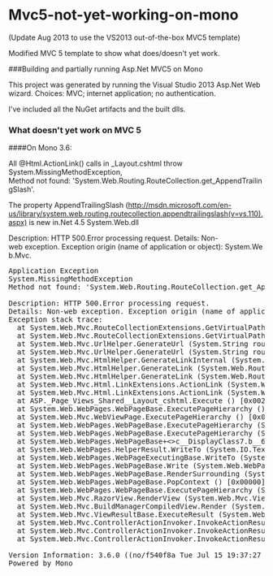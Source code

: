 Mvc5-not-yet-working-on-mono
============================

(Update Aug 2013 to use the VS2013 out-of-the-box MVC5 template)

Modified MVC 5 template to show what does/doesn't yet work.

###Building and partially running Asp.Net MVC5 on Mono

This project was generated by running the Visual Studio 2013 Asp.Net Web wizard. Choices: MVC; internet application; no authentication.

I've included all the NuGet artifacts and the built dlls.

### What doesn't yet work on MVC 5

####On Mono 3.6:

All @Html.ActionLink() calls in _Layout.cshtml throw System.MissingMethodException, Method not found: 'System.Web.Routing.RouteCollection.get_AppendTrailingSlash'.

The property AppendTrailingSlash (http://msdn.microsoft.com/en-us/library/system.web.routing.routecollection.appendtrailingslash(v=vs.110).aspx) is new in.Net 4.5 System.Web.dll 

Description: HTTP 500.Error processing request.
Details: Non-web exception. Exception origin (name of application or object): System.Web.Mvc.

<pre>
Application Exception
System.MissingMethodException
Method not found: 'System.Web.Routing.RouteCollection.get_AppendTrailingSlash'.

Description: HTTP 500.Error processing request.
Details: Non-web exception. Exception origin (name of application or object): System.Web.Mvc.
Exception stack trace:
  at System.Web.Mvc.RouteCollectionExtensions.GetVirtualPathForArea (System.Web.Routing.RouteCollection routes, System.Web.Routing.RequestContext requestContext, System.String name, System.Web.Routing.RouteValueDictionary values, System.Boolean& usingAreas) [0x00000] in <filename unknown>:0 
  at System.Web.Mvc.RouteCollectionExtensions.GetVirtualPathForArea (System.Web.Routing.RouteCollection routes, System.Web.Routing.RequestContext requestContext, System.String name, System.Web.Routing.RouteValueDictionary values) [0x00000] in <filename unknown>:0 
  at System.Web.Mvc.UrlHelper.GenerateUrl (System.String routeName, System.String actionName, System.String controllerName, System.Web.Routing.RouteValueDictionary routeValues, System.Web.Routing.RouteCollection routeCollection, System.Web.Routing.RequestContext requestContext, Boolean includeImplicitMvcValues) [0x00000] in <filename unknown>:0 
  at System.Web.Mvc.UrlHelper.GenerateUrl (System.String routeName, System.String actionName, System.String controllerName, System.String protocol, System.String hostName, System.String fragment, System.Web.Routing.RouteValueDictionary routeValues, System.Web.Routing.RouteCollection routeCollection, System.Web.Routing.RequestContext requestContext, Boolean includeImplicitMvcValues) [0x00000] in <filename unknown>:0 
  at System.Web.Mvc.HtmlHelper.GenerateLinkInternal (System.Web.Routing.RequestContext requestContext, System.Web.Routing.RouteCollection routeCollection, System.String linkText, System.String routeName, System.String actionName, System.String controllerName, System.String protocol, System.String hostName, System.String fragment, System.Web.Routing.RouteValueDictionary routeValues, IDictionary`2 htmlAttributes, Boolean includeImplicitMvcValues) [0x00000] in <filename unknown>:0 
  at System.Web.Mvc.HtmlHelper.GenerateLink (System.Web.Routing.RequestContext requestContext, System.Web.Routing.RouteCollection routeCollection, System.String linkText, System.String routeName, System.String actionName, System.String controllerName, System.String protocol, System.String hostName, System.String fragment, System.Web.Routing.RouteValueDictionary routeValues, IDictionary`2 htmlAttributes) [0x00000] in <filename unknown>:0 
  at System.Web.Mvc.HtmlHelper.GenerateLink (System.Web.Routing.RequestContext requestContext, System.Web.Routing.RouteCollection routeCollection, System.String linkText, System.String routeName, System.String actionName, System.String controllerName, System.Web.Routing.RouteValueDictionary routeValues, IDictionary`2 htmlAttributes) [0x00000] in <filename unknown>:0 
  at System.Web.Mvc.Html.LinkExtensions.ActionLink (System.Web.Mvc.HtmlHelper htmlHelper, System.String linkText, System.String actionName, System.String controllerName, System.Web.Routing.RouteValueDictionary routeValues, IDictionary`2 htmlAttributes) [0x00000] in <filename unknown>:0 
  at System.Web.Mvc.Html.LinkExtensions.ActionLink (System.Web.Mvc.HtmlHelper htmlHelper, System.String linkText, System.String actionName, System.String controllerName, System.Object routeValues, System.Object htmlAttributes) [0x00000] in <filename unknown>:0 
  at ASP._Page_Views_Shared__Layout_cshtml.Execute () [0x00243] in /Users/carrolls/Desktop/Software/dotNet/Mvc5 not yet working on mono/Mvc5CSharpRazorFx45Internet/Views/Shared/_Layout.cshtml:19 
  at System.Web.WebPages.WebPageBase.ExecutePageHierarchy () [0x00000] in <filename unknown>:0 
  at System.Web.Mvc.WebViewPage.ExecutePageHierarchy () [0x00000] in <filename unknown>:0 
  at System.Web.WebPages.WebPageBase.ExecutePageHierarchy (System.Web.WebPages.WebPageContext pageContext, System.IO.TextWriter writer, System.Web.WebPages.WebPageRenderingBase startPage) [0x00000] in <filename unknown>:0 
  at System.Web.WebPages.WebPageBase.ExecutePageHierarchy (System.Web.WebPages.WebPageContext pageContext, System.IO.TextWriter writer) [0x00000] in <filename unknown>:0 
  at System.Web.WebPages.WebPageBase+<>c__DisplayClass7.<RenderPageCore>b__6 (System.IO.TextWriter writer) [0x00000] in <filename unknown>:0 
  at System.Web.WebPages.HelperResult.WriteTo (System.IO.TextWriter writer) [0x00000] in <filename unknown>:0 
  at System.Web.WebPages.WebPageExecutingBase.WriteTo (System.IO.TextWriter writer, System.Web.WebPages.HelperResult content) [0x00000] in <filename unknown>:0 
  at System.Web.WebPages.WebPageBase.Write (System.Web.WebPages.HelperResult result) [0x00000] in <filename unknown>:0 
  at System.Web.WebPages.WebPageBase.RenderSurrounding (System.String partialViewName, System.Action`1 body) [0x00000] in <filename unknown>:0 
  at System.Web.WebPages.WebPageBase.PopContext () [0x00000] in <filename unknown>:0 
  at System.Web.WebPages.WebPageBase.ExecutePageHierarchy (System.Web.WebPages.WebPageContext pageContext, System.IO.TextWriter writer, System.Web.WebPages.WebPageRenderingBase startPage) [0x00000] in <filename unknown>:0 
  at System.Web.Mvc.RazorView.RenderView (System.Web.Mvc.ViewContext viewContext, System.IO.TextWriter writer, System.Object instance) [0x00000] in <filename unknown>:0 
  at System.Web.Mvc.BuildManagerCompiledView.Render (System.Web.Mvc.ViewContext viewContext, System.IO.TextWriter writer) [0x00000] in <filename unknown>:0 
  at System.Web.Mvc.ViewResultBase.ExecuteResult (System.Web.Mvc.ControllerContext context) [0x00000] in <filename unknown>:0 
  at System.Web.Mvc.ControllerActionInvoker.InvokeActionResult (System.Web.Mvc.ControllerContext controllerContext, System.Web.Mvc.ActionResult actionResult) [0x00000] in <filename unknown>:0 
  at System.Web.Mvc.ControllerActionInvoker.InvokeActionResultFilterRecursive (IList`1 filters, Int32 filterIndex, System.Web.Mvc.ResultExecutingContext preContext, System.Web.Mvc.ControllerContext controllerContext, System.Web.Mvc.ActionResult actionResult) [0x00000] in <filename unknown>:0 
  at System.Web.Mvc.ControllerActionInvoker.InvokeActionResultFilterRecursive (IList`1 filters, Int32 filterIndex, System.Web.Mvc.ResultExecutingContext preContext, System.Web.Mvc.ControllerContext controllerContext, System.Web.Mvc.ActionResult actionResult) [0x00000] in <filename unknown>:0 

Version Information: 3.6.0 ((no/f540f8a Tue Jul 15 19:37:27 EDT 2014); ASP.NET Version: 4.0.30319.17020
Powered by Mono
 </pre>
